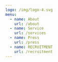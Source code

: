 ```yaml
---
logo: /img/logo-4.svg
menu:
  - name: About
    url: /about
  - name: Service
    url: /services
  - name: Press
    url: /press
  - name: RECRUITMENT
    url: /recruitment
---
```

